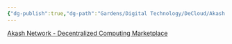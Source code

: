 ```yaml
---
{"dg-publish":true,"dg-path":"Gardens/Digital Technology/DeCloud/Akash network.md","permalink":"/gardens/digital-technology/de-cloud/akash-network/","noteIcon":1}
---
```




[Akash Network - Decentralized Computing Marketplace](https://akash.network/)